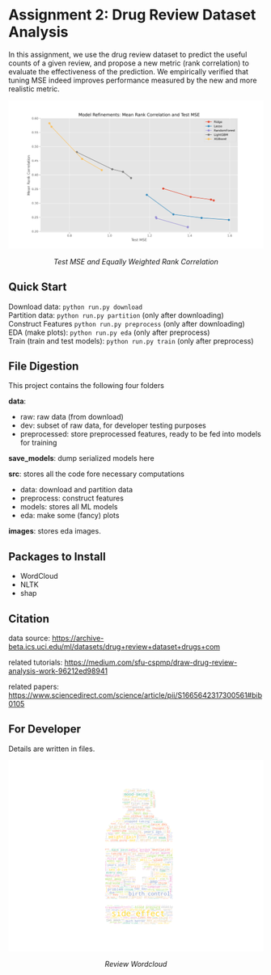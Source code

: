 # Assignment 2: Drug Review Dataset Analysis

In this assignment, we use the drug review dataset to predict the useful counts of a given review, and propose a new metric (rank correlation) to evaluate the effectiveness of the prediction. We empirically verified that tuning MSE indeed improves performance measured by the new and more realistic metric. 

<p align="center">
  <img src="images/rank_corr_mse.png" title="Word Cloud of Drug Reviews">
</p>
<p align="center">
    <em>Test MSE and Equally Weighted Rank Correlation </em>
</p>


## Quick Start

Download data: ```python run.py download```  
Partition data: ```python run.py partition``` (only after downloading)  
Construct Features ```python run.py preprocess``` (only after downloading)  
EDA (make plots): ```python run.py eda``` (only after preprocess)  
Train (train and test models): ```python run.py train``` (only after preprocess)

## File Digestion

This project contains the following four folders

**data**:

- raw: raw data (from download)
- dev: subset of raw data, for developer testing purposes
- preprocessed: store preprocessed features, ready to be fed into models for training

**save_models**: dump serialized models here

**src**: stores all the code fore necessary computations

- data: download and partition data
- preprocess: construct features
- models: stores all ML models
- eda: make some (fancy) plots

**images**: stores eda images.

## Packages to Install

- WordCloud
- NLTK
- shap

## Citation

data source: <https://archive-beta.ics.uci.edu/ml/datasets/drug+review+dataset+drugs+com>  

related tutorials: <https://medium.com/sfu-cspmp/draw-drug-review-analysis-work-96212ed98941>

related papers: <https://www.sciencedirect.com/science/article/pii/S1665642317300561#bib0105>

## For Developer 

Details are written in files.

<p align="center">
  <img src="images/review_word_cloud.png"  title="Word Cloud of Drug Reviews">
</p>
<p align="center">
    <em>Review Wordcloud</em>
</p>
